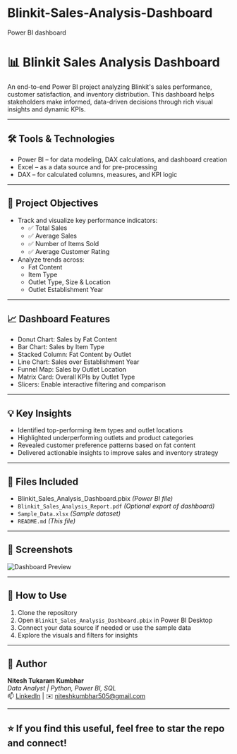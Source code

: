 # Blinkit-Sales-Analysis-Dashboard
Power BI dashboard

# 📊 Blinkit Sales Analysis Dashboard

An end-to-end Power BI project analyzing Blinkit's sales performance, customer satisfaction, and inventory distribution. This dashboard helps stakeholders make informed, data-driven decisions through rich visual insights and dynamic KPIs.

---

## 🛠️ Tools & Technologies
- Power BI – for data modeling, DAX calculations, and dashboard creation  
- Excel – as a data source and for pre-processing  
- DAX – for calculated columns, measures, and KPI logic

---

## 🎯 Project Objectives
- Track and visualize key performance indicators:  
  - ✅ Total Sales  
  - ✅ Average Sales  
  - ✅ Number of Items Sold  
  - ✅ Average Customer Rating  
- Analyze trends across:
  - Fat Content
  - Item Type
  - Outlet Type, Size & Location
  - Outlet Establishment Year

---

## 📈 Dashboard Features
- Donut Chart: Sales by Fat Content  
- Bar Chart: Sales by Item Type  
- Stacked Column: Fat Content by Outlet  
- Line Chart: Sales over Establishment Year  
- Funnel Map: Sales by Outlet Location  
- Matrix Card: Overall KPIs by Outlet Type  
- Slicers: Enable interactive filtering and comparison

---

## 💡 Key Insights
- Identified top-performing item types and outlet locations  
- Highlighted underperforming outlets and product categories  
- Revealed customer preference patterns based on fat content  
- Delivered actionable insights to improve sales and inventory strategy

---

## 📎 Files Included
- Blinkit_Sales_Analysis_Dashboard.pbix *(Power BI file)*  
- `Blinkit_Sales_Analysis_Report.pdf` *(Optional export of dashboard)*  
- `Sample_Data.xlsx` *(Sample dataset)*  
- `README.md` *(This file)*

---

## 📌 Screenshots
![Dashboard Preview]()

---

## 🚀 How to Use
1. Clone the repository  
2. Open `Blinkit_Sales_Analysis_Dashboard.pbix` in Power BI Desktop  
3. Connect your data source if needed or use the sample data  
4. Explore the visuals and filters for insights

---

## 🧠 Author
**Nitesh Tukaram Kumbhar**  
_Data Analyst | Python, Power BI, SQL_  
📫 [LinkedIn](https://www.linkedin.com/in/niteshk) | ✉️ niteshkumbhar505@gmail.com

---

## ⭐ If you find this useful, feel free to star the repo and connect!
